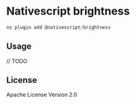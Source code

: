 # Nativescript brightness

```javascript
ns plugin add @nativescript/brightness
```

## Usage

// TODO

## License

Apache License Version 2.0
